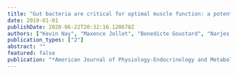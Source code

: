 ```yaml
---
title: "Gut bacteria are critical for optimal muscle function: a potential link with glucose homeostasis"
date: 2019-01-01
publishDate: 2020-06-22T20:32:16.120678Z
authors: ["Kevin Nay", "Maxence Jollet", "Benedicte Goustard", "Narjes Baati", "Barbara Vernus", "Maria Pontones", "Luz Lefeuvre-Orfila", "Claude Bendavid", "Olivier Rué", "Mahendra Mariadassou", " others"]
publication_types: ["2"]
abstract: ""
featured: false
publication: "*American Journal of Physiology-Endocrinology and Metabolism*"
---
```


